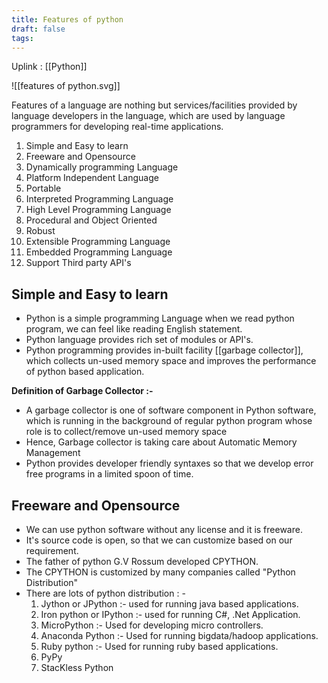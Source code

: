 ```yaml
---
title: Features of python
draft: false
tags:
---
```

Uplink : [[Python]]

![[features of python.svg]]


Features of a language are nothing but services/facilities provided by language developers in the language, which are used by language programmers for developing real-time applications.

1. Simple and Easy to learn
2. Freeware and Opensource
3. Dynamically programming Language
4. Platform Independent Language
5. Portable
6. Interpreted Programming Language
7. High Level Programming Language
8. Procedural and Object Oriented
9. Robust
10. Extensible Programming Language
11. Embedded Programming Language
12. Support Third party API's


## Simple and Easy to learn

- Python is a simple programming Language when we read python program, we can feel like reading English statement.
- Python language provides rich set of modules or API's.
- Python programming provides in-built facility [[garbage collector]], which collects un-used memory space and improves the performance of python based application.

**Definition of Garbage Collector :-** 
- A garbage collector is one of software component in Python software, which is running in the background of regular python program whose role is to collect/remove un-used memory space 
- Hence, Garbage collector is taking care about Automatic Memory Management
- Python provides developer friendly syntaxes so that we develop error free programs in a limited spoon of time.


## Freeware and Opensource

- We can use python software without any license and it is freeware.
- It's source code is open, so that we can customize based on our requirement.
- The father of python G.V Rossum developed CPYTHON.
- The CPYTHON is customized by many companies called "Python Distribution"
- There are lots of python distribution : -
	1. Jython or JPython :- used for running java based applications. 
	2. Iron python or IPython :- used for running C#, .Net Application.
	3. MicroPython :- Used for developing micro controllers.
	4. Anaconda Python :- Used for running bigdata/hadoop applications. 
	5. Ruby python :- Used for running ruby based applications.
	6. PyPy
	7. StacKless Python